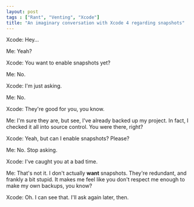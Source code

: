 ```yaml
---
layout: post
tags : ["Rant", "Venting", "Xcode"]
title: "An imaginary conversation with Xcode 4 regarding snapshots"
---
```

Xcode: Hey…

Me: Yeah?

Xcode: You want to enable snapshots yet?

Me: No.

Xcode: I'm just asking.

Me: No.

Xcode: They're good for you, you know.

Me: I'm sure they are, but see, I've already backed up my project. In fact, I checked it all into source control. You were there, right?

Xcode: Yeah, but can I enable snapshots? Please?

Me: No. Stop asking.

Xcode: I've caught you at a bad time.

Me: That's not it. I don't actually **want** snapshots. They're redundant, and frankly a bit stupid. It makes me feel like you don't respect me enough to make my own backups, you know?

Xcode: Oh. I can see that. I'll ask again later, then.